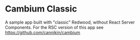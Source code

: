 # Cambium Classic

A sample app built with "classic" Redwood, without React Server Components. For the RSC version of this app see <https://github.com/cannikin/cambium>
